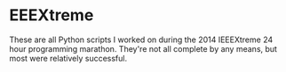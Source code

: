 # EEEXtreme

These are all Python scripts I worked on during the 2014 IEEEXtreme 24 hour
programming marathon.  They're not all complete by any means, but most were 
relatively successful.
